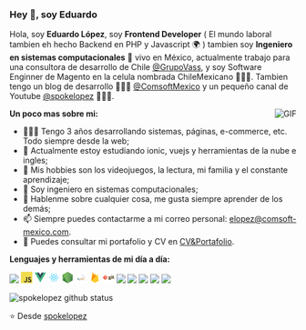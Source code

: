 ### Hey 👋, soy Eduardo

Hola, soy **Eduardo López**, soy **Frontend Developer** ( El mundo laboral tambien eh hecho Backend en PHP y Javascript 🌍 ) tambien soy **Ingeniero en sistemas computacionales** 🚀 vivo en México, actualmente trabajo para una consultora de desarrollo de Chile [@GrupoVass](https://twitter.com/GrupoVASS), y soy Software Enginner de Magento en la celula nombrada ChileMexicano 🙍🏽‍♂️. Tambien tengo un blog de desarrollo 👨🏽‍💻 [@ComsoftMexico](https://www.comsoft-mexico.com/) y un pequeño canal de Youtube [@spokelopez](https://www.youtube.com/channel/UCzSSsHwz_fHf3Rdw0eQfBgg?view_as=subscriber) 👨🏽‍💼. 

  <img align="right" alt="GIF" src="https://i.pinimg.com/originals/e4/26/70/e426702edf874b181aced1e2fa5c6cde.gif" />

**Un poco mas sobre mi:**

- 👨🏽‍💻 Tengo 3 años desarrollando sistemas, páginas, e-commerce, etc. Todo siempre desde la web;
- 🌱 Actualmente estoy estudiando ionic, vuejs y herramientas de la nube e ingles; 
- 🤔 Mis hobbies son los videojuegos, la lectura, mi familia y el constante aprendizaje;
- 💼 Soy ingeniero en sistemas computacionales;
- 💬 Hablenme sobre cualquier cosa, me gusta siempre aprender de los demás;
- 📫 Siempre puedes contactarme a mi correo personal: elopez@comsoft-mexico.com.
- 📝 Puedes consultar mi portafolio y CV en [CV&Portafolio](https://spokelopez.github.io/).


**Lenguajes y herramientas de mi día a día:**  

<code><img height="20" src="https://pytorch.org/assets/images/pytorch-logo.png"></code>
<code><img height="20" src="https://raw.githubusercontent.com/github/explore/80688e429a7d4ef2fca1e82350fe8e3517d3494d/topics/javascript/javascript.png"></code>
<code><img height="20" src="https://raw.githubusercontent.com/github/explore/80688e429a7d4ef2fca1e82350fe8e3517d3494d/topics/vue/vue.png"></code>
<code><img height="20" src="https://raw.githubusercontent.com/github/explore/80688e429a7d4ef2fca1e82350fe8e3517d3494d/topics/react/react.png"></code>
<code><img height="20" src="https://raw.githubusercontent.com/github/explore/80688e429a7d4ef2fca1e82350fe8e3517d3494d/topics/nodejs/nodejs.png"></code>
<code><img height="20" src="https://raw.githubusercontent.com/github/explore/80688e429a7d4ef2fca1e82350fe8e3517d3494d/topics/mysql/mysql.png"></code>
<code><img height="20" src="https://raw.githubusercontent.com/github/explore/80688e429a7d4ef2fca1e82350fe8e3517d3494d/topics/firebase/firebase.png"></code>
<code><img height="20" src="https://raw.githubusercontent.com/github/explore/80688e429a7d4ef2fca1e82350fe8e3517d3494d/topics/git/git.png"></code>
<code><img height="20" src="https://user-images.githubusercontent.com/10249293/90998823-a1bd3280-e58a-11ea-966b-2b14b60fff4c.jpg"></code>
<code><img height="20" src="https://user-images.githubusercontent.com/10249293/90998964-ecd74580-e58a-11ea-8594-a6ef79ccd234.png"></code>
<code><img height="20" src="https://user-images.githubusercontent.com/10249293/90999045-29a33c80-e58b-11ea-93db-7135be37af40.jpg"></code>
<code><img height="20" src="https://user-images.githubusercontent.com/10249293/90999152-7b4bc700-e58b-11ea-94f7-87184a420a1a.png"></code>
<code><img height="20" src="https://user-images.githubusercontent.com/10249293/90999206-a3d3c100-e58b-11ea-8395-a9dff8286e1d.jpg"></code>

![spokelopez github status](https://github-readme-stats.vercel.app/api?username=spokelopez&show_icons=true&hide_border=true)

⭐️ Desde [spokelopez](https://github.com/SpokeLopez)
